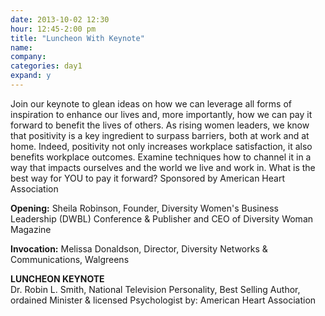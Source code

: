```yaml
---
date: 2013-10-02 12:30
hour: 12:45-2:00 pm
title: "Luncheon With Keynote"
name: 
company: 
categories: day1
expand: y
---
```

Join our keynote to glean ideas on how we can leverage all forms of 
inspiration to enhance our lives and, more importantly, how we can 
pay it forward to benefit the lives of others. As rising women leaders, 
we know that positivity is a key ingredient to surpass barriers, both 
at work and at home. Indeed, positivity not only increases workplace 
satisfaction, it also benefits workplace outcomes. Examine 
techniques how to channel it in a way that impacts ourselves and 
the world we live and work in. What is the best way for YOU to pay it 
forward? Sponsored by American Heart Association 

<strong>Opening:</strong> Sheila Robinson, Founder, Diversity Women's Business
Leadership (DWBL) Conference & Publisher and CEO of Diversity
 Woman Magazine
    
<strong>Invocation:</strong> Melissa Donaldson, Director, Diversity Networks &
Communications, Walgreens

<strong>LUNCHEON KEYNOTE </strong><br />
Dr. Robin L. Smith, National Television Personality, Best Selling 
Author, ordained Minister & licensed Psychologist
by: American Heart Association
